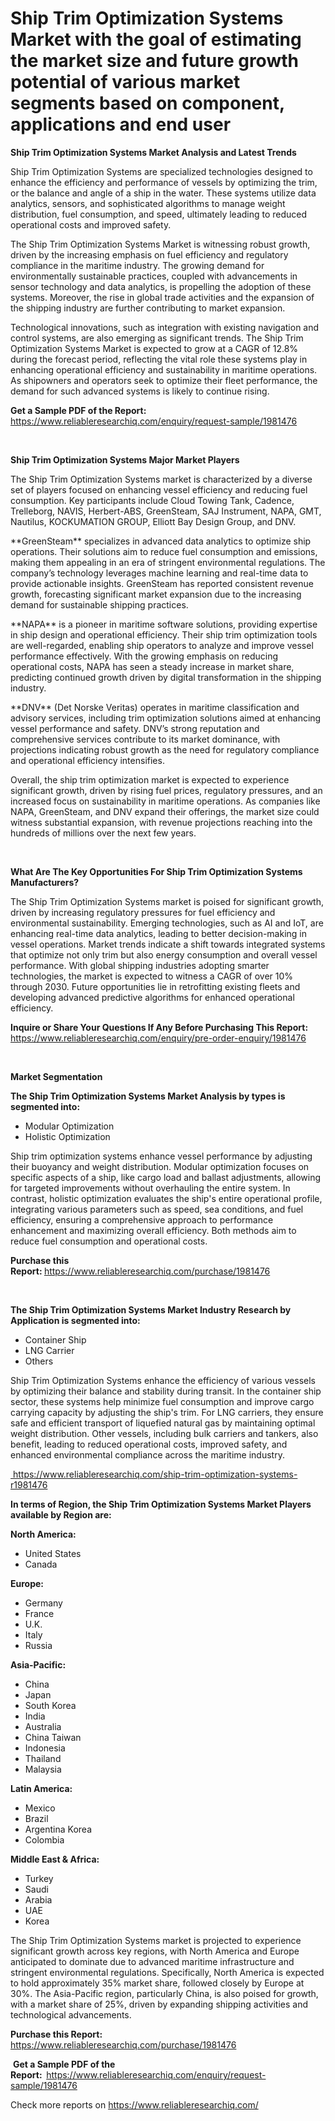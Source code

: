 <p><h1>Ship Trim Optimization Systems Market with the goal of estimating the market size and future growth potential of various market segments based on component, applications and end user</h1></p><p><strong>Ship Trim Optimization Systems Market Analysis and Latest Trends</strong></p>
<p><p>Ship Trim Optimization Systems are specialized technologies designed to enhance the efficiency and performance of vessels by optimizing the trim, or the balance and angle of a ship in the water. These systems utilize data analytics, sensors, and sophisticated algorithms to manage weight distribution, fuel consumption, and speed, ultimately leading to reduced operational costs and improved safety.</p><p>The Ship Trim Optimization Systems Market is witnessing robust growth, driven by the increasing emphasis on fuel efficiency and regulatory compliance in the maritime industry. The growing demand for environmentally sustainable practices, coupled with advancements in sensor technology and data analytics, is propelling the adoption of these systems. Moreover, the rise in global trade activities and the expansion of the shipping industry are further contributing to market expansion. </p><p>Technological innovations, such as integration with existing navigation and control systems, are also emerging as significant trends. The Ship Trim Optimization Systems Market is expected to grow at a CAGR of 12.8% during the forecast period, reflecting the vital role these systems play in enhancing operational efficiency and sustainability in maritime operations. As shipowners and operators seek to optimize their fleet performance, the demand for such advanced systems is likely to continue rising.</p></p>
<p><strong>Get a Sample PDF of the Report:&nbsp;</strong> <a href="https://www.reliableresearchiq.com/enquiry/request-sample/1981476?utm_campaign=2797&utm_medium=2&utm_source=Github&utm_content=ia&utm_term=11032025&utm_id=ship-trim-optimization-systems">https://www.reliableresearchiq.com/enquiry/request-sample/1981476</a></p>
<p>&nbsp;</p>
<p><strong>Ship Trim Optimization Systems Major Market Players</strong></p>
<p><p>The Ship Trim Optimization Systems market is characterized by a diverse set of players focused on enhancing vessel efficiency and reducing fuel consumption. Key participants include Cloud Towing Tank, Cadence, Trelleborg, NAVIS, Herbert-ABS, GreenSteam, SAJ Instrument, NAPA, GMT, Nautilus, KOCKUMATION GROUP, Elliott Bay Design Group, and DNV. </p><p>**GreenSteam** specializes in advanced data analytics to optimize ship operations. Their solutions aim to reduce fuel consumption and emissions, making them appealing in an era of stringent environmental regulations. The company’s technology leverages machine learning and real-time data to provide actionable insights. GreenSteam has reported consistent revenue growth, forecasting significant market expansion due to the increasing demand for sustainable shipping practices.</p><p>**NAPA** is a pioneer in maritime software solutions, providing expertise in ship design and operational efficiency. Their ship trim optimization tools are well-regarded, enabling ship operators to analyze and improve vessel performance effectively. With the growing emphasis on reducing operational costs, NAPA has seen a steady increase in market share, predicting continued growth driven by digital transformation in the shipping industry.</p><p>**DNV** (Det Norske Veritas) operates in maritime classification and advisory services, including trim optimization solutions aimed at enhancing vessel performance and safety. DNV’s strong reputation and comprehensive services contribute to its market dominance, with projections indicating robust growth as the need for regulatory compliance and operational efficiency intensifies.</p><p>Overall, the ship trim optimization market is expected to experience significant growth, driven by rising fuel prices, regulatory pressures, and an increased focus on sustainability in maritime operations. As companies like NAPA, GreenSteam, and DNV expand their offerings, the market size could witness substantial expansion, with revenue projections reaching into the hundreds of millions over the next few years.</p></p>
<p>&nbsp;</p>
<p><strong>What Are The Key Opportunities For Ship Trim Optimization Systems Manufacturers?</strong></p>
<p><p>The Ship Trim Optimization Systems market is poised for significant growth, driven by increasing regulatory pressures for fuel efficiency and environmental sustainability. Emerging technologies, such as AI and IoT, are enhancing real-time data analytics, leading to better decision-making in vessel operations. Market trends indicate a shift towards integrated systems that optimize not only trim but also energy consumption and overall vessel performance. With global shipping industries adopting smarter technologies, the market is expected to witness a CAGR of over 10% through 2030. Future opportunities lie in retrofitting existing fleets and developing advanced predictive algorithms for enhanced operational efficiency.</p></p>
<p><strong>Inquire or Share Your Questions If Any Before Purchasing This Report:</strong> <a href="https://www.reliableresearchiq.com/enquiry/pre-order-enquiry/1981476?utm_campaign=2797&utm_medium=2&utm_source=Github&utm_content=ia&utm_term=11032025&utm_id=ship-trim-optimization-systems">https://www.reliableresearchiq.com/enquiry/pre-order-enquiry/1981476</a></p>
<p>&nbsp;</p>
<p><strong>Market Segmentation</strong></p>
<p><strong>The Ship Trim Optimization Systems Market Analysis by types is segmented into:</strong></p>
<p><ul><li>Modular Optimization</li><li>Holistic Optimization</li></ul></p>
<p><p>Ship trim optimization systems enhance vessel performance by adjusting their buoyancy and weight distribution. Modular optimization focuses on specific aspects of a ship, like cargo load and ballast adjustments, allowing for targeted improvements without overhauling the entire system. In contrast, holistic optimization evaluates the ship's entire operational profile, integrating various parameters such as speed, sea conditions, and fuel efficiency, ensuring a comprehensive approach to performance enhancement and maximizing overall efficiency. Both methods aim to reduce fuel consumption and operational costs.</p></p>
<p><strong>Purchase this Report:&nbsp;</strong><a href="https://www.reliableresearchiq.com/purchase/1981476?utm_campaign=2797&utm_medium=2&utm_source=Github&utm_content=ia&utm_term=11032025&utm_id=ship-trim-optimization-systems">https://www.reliableresearchiq.com/purchase/1981476</a></p>
<p>&nbsp;</p>
<p><strong>The Ship Trim Optimization Systems Market Industry Research by Application is segmented into:</strong></p>
<p><ul><li>Container Ship</li><li>LNG Carrier</li><li>Others</li></ul></p>
<p><p>Ship Trim Optimization Systems enhance the efficiency of various vessels by optimizing their balance and stability during transit. In the container ship sector, these systems help minimize fuel consumption and improve cargo carrying capacity by adjusting the ship's trim. For LNG carriers, they ensure safe and efficient transport of liquefied natural gas by maintaining optimal weight distribution. Other vessels, including bulk carriers and tankers, also benefit, leading to reduced operational costs, improved safety, and enhanced environmental compliance across the maritime industry.</p></p>
<p><a href="https://www.reliableresearchiq.com/ship-trim-optimization-systems-r1981476?utm_campaign=2797&utm_medium=2&utm_source=Github&utm_content=ia&utm_term=11032025&utm_id=ship-trim-optimization-systems">&nbsp;https://www.reliableresearchiq.com/ship-trim-optimization-systems-r1981476</a></p>
<p><strong>In terms of Region, the Ship Trim Optimization Systems Market Players available by Region are:</strong></p>
<p>
    <p> <strong> North America: </strong>
        <ul>
            <li>United States</li>
            <li>Canada</li>
        </ul>
        </p> 
    <p> <strong> Europe: </strong>
        <ul>
            <li>Germany</li>
            <li>France</li>
            <li>U.K.</li>
            <li>Italy</li>
            <li>Russia</li>
        </ul>
        </p> 
    <p> <strong> Asia-Pacific: </strong>
        <ul>
            <li>China</li>
            <li>Japan</li>
            <li>South Korea</li>
            <li>India</li>
            <li>Australia</li>
            <li>China Taiwan</li>
            <li>Indonesia</li>
            <li>Thailand</li>
            <li>Malaysia</li>
        </ul>
        </p> 
    <p> <strong> Latin America: </strong>
        <ul>
            <li>Mexico</li>
            <li>Brazil</li>
            <li>Argentina Korea</li>
            <li>Colombia</li>
        </ul>
        </p> 
    <p> <strong> Middle East & Africa: </strong>
        <ul>
            <li>Turkey</li>
            <li>Saudi</li>
            <li>Arabia</li>
            <li>UAE</li>
            <li>Korea</li>
        </ul>
    </p>
    </p>
<p><p>The Ship Trim Optimization Systems market is projected to experience significant growth across key regions, with North America and Europe anticipated to dominate due to advanced maritime infrastructure and stringent environmental regulations. Specifically, North America is expected to hold approximately 35% market share, followed closely by Europe at 30%. The Asia-Pacific region, particularly China, is also poised for growth, with a market share of 25%, driven by expanding shipping activities and technological advancements.</p></p>
<p><strong>Purchase this Report: </strong><a href="https://www.reliableresearchiq.com/purchase/1981476?utm_campaign=2797&utm_medium=2&utm_source=Github&utm_content=ia&utm_term=11032025&utm_id=ship-trim-optimization-systems">https://www.reliableresearchiq.com/purchase/1981476</a></p>
<p>&nbsp;<strong>Get a Sample PDF of the Report:&nbsp;&nbsp;</strong><a href="https://www.reliableresearchiq.com/enquiry/request-sample/1981476?utm_campaign=2797&utm_medium=2&utm_source=Github&utm_content=ia&utm_term=11032025&utm_id=ship-trim-optimization-systems">https://www.reliableresearchiq.com/enquiry/request-sample/1981476</a></p>
<p><strong></strong></p>
<p>Check more reports on <a href="https://www.reliableresearchiq.com/?utm_campaign=2797&utm_medium=2&utm_source=Github&utm_content=ia&utm_term=11032025&utm_id=ship-trim-optimization-systems">https://www.reliableresearchiq.com/</a></p>